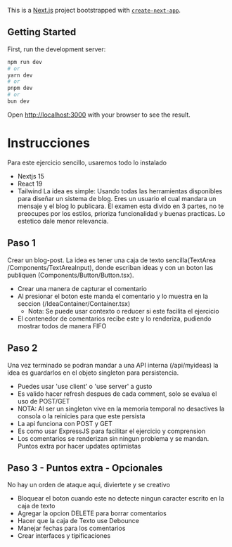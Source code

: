 This is a [Next.js](https://nextjs.org) project bootstrapped with [`create-next-app`](https://nextjs.org/docs/app/api-reference/cli/create-next-app).

## Getting Started

First, run the development server:

```bash
npm run dev
# or
yarn dev
# or
pnpm dev
# or
bun dev
```

Open [http://localhost:3000](http://localhost:3000) with your browser to see the result.

# Instrucciones
 Para este ejercicio sencillo, usaremos todo lo instalado
 * Nextjs 15
 * React 19
 * Tailwind 
 La idea es simple:
 Usando todas las herramientas disponibles para diseñar un sistema de blog.
 Eres un usuario el cual mandara un mensaje y el blog lo publicara.
 El examen esta divido en 3 partes, no te preocupes por los estilos, prioriza funcionalidad y buenas practicas. Lo estetico dale menor relevancia.

## Paso 1
Crear un blog-post. La idea es tener una caja de texto sencilla(TextArea /Components/TextAreaInput), donde escriban ideas y con un boton las publiquen (Components/Button/Button.tsx).
* Crear una manera de capturar el comentario
* Al presionar el boton este manda el comentario y lo muestra en la seccion (/IdeaContainer/Container.tsx)
  * Nota: Se puede usar contexto o reducer si este facilita el ejercicio
* El contenedor de comentarios recibe este y lo renderiza, pudiendo mostrar todos de manera FIFO
## Paso 2
Una vez terminado se podran mandar a una API interna (/api/myideas) la idea es guardarlos en el objeto singleton para persistencia. 
* Puedes usar 'use client' o 'use server' a gusto
* Es valido hacer refresh despues de cada comment, solo se evalua el uso de POST/GET
* NOTA: Al ser un singleton vive en la memoria temporal no desactives la consola o la reinicies para que este persista
* La api funciona con POST y GET 
* Es como usar ExpressJS para facilitar el ejercicio y comprension
* Los comentarios se renderizan sin ningun problema y se mandan. Puntos extra por hacer updates optimistas

## Paso 3 - Puntos extra - Opcionales
No hay un orden de ataque aqui, diviertete y se creativo
* Bloquear el boton cuando este no detecte ningun caracter escrito en la caja de texto
* Agregar la opcion DELETE para borrar comentarios
* Hacer que la caja de Texto use Debounce
* Manejar fechas para los comentarios
* Crear interfaces y tipificaciones